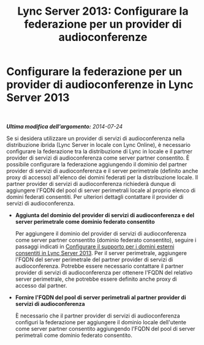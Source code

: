 ﻿---
title: 'Lync Server 2013: Configurare la federazione per un provider di audioconferenze'
TOCTitle: Configurare la federazione per un provider di audioconferenze
ms:assetid: 08dedcce-0d3f-45da-8282-cf2634a41665
ms:mtpsurl: https://technet.microsoft.com/it-it/library/Dn510996(v=OCS.15)
ms:contentKeyID: 59954063
ms.date: 08/24/2015
mtps_version: v=OCS.15
ms.translationtype: HT
---

# Configurare la federazione per un provider di audioconferenze in Lync Server 2013

 

_**Ultima modifica dell'argomento:** 2014-07-24_

Se si desidera utilizzare un provider di servizi di audioconferenza nella distribuzione ibrida (Lync Server in locale con Lync Online), è necessario configurare la federazione tra la distribuzione di Lync in locale e il partner provider di servizi di audioconferenza come server partner consentito. È possibile configurare la federazione aggiungendo il dominio del partner provider di servizi di audioconferenza e il server perimetrale (definito anche proxy di accesso) all'elenco dei domini federati per la distribuzione locale. Il partner provider di servizi di audioconferenza richiederà dunque di aggiungere l'FQDN del pool di server perimetrali locale al proprio elenco di domini federati consentiti. Per ulteriori dettagli contattare il provider di servizi di audioconferenza.

  - **Aggiunta del dominio del provider di servizi di audioconferenza e del server perimetrale come dominio federato consentito**
    
    Per aggiungere il dominio del provider di servizi di audioconferenza come server partner consentito (dominio federato consentito), seguire i passaggi indicati in [Configurare il supporto per i domini esterni consentiti in Lync Server 2013](lync-server-2013-configure-support-for-allowed-external-domains.md). Per il server perimetrale, aggiungere l'FQDN del server perimetrale del partner provider di servizi di audioconferenza. Potrebbe essere necessario contattare il partner provider di servizi di audioconferenza per ottenere l'FQDN del relativo server perimetrale, che potrebbe essere definito anche proxy di accesso dal partner.

  - **Fornire l'FQDN del pool di server perimetrali al partner provider di servizi di audioconferenza**
    
    È necessario che il partner provider di servizi di audioconferenza configuri la federazione per aggiungere il dominio locale dell'utente come server partner consentito aggiungendo l'FQDN del pool di server perimetrali come dominio federato consentito.

